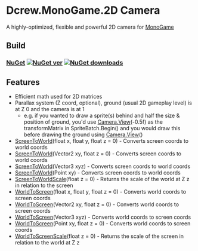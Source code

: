 # Dcrew.MonoGame.2D Camera
 A highly-optimized, flexible and powerful 2D camera for [MonoGame](https://github.com/MonoGame/MonoGame)

## Build
### [NuGet](https://www.nuget.org/packages/Dcrew.MonoGame.2D_Camera) [![NuGet ver](https://img.shields.io/nuget/v/Dcrew.MonoGame.2D_Camera)](https://www.nuget.org/packages/Dcrew.MonoGame.2D_Camera) [![NuGet downloads](https://img.shields.io/nuget/dt/Dcrew.MonoGame.2D_Camera)](https://www.nuget.org/packages/Dcrew.MonoGame.2D_Camera)

## Features
- Efficient math used for 2D matrices
- Parallax system (Z coord, optional), ground (usual 2D gameplay level) is at Z 0 and the camera is at 1
  - e.g. if you wanted to draw a sprite(s) behind and half the size & position of ground, you'd use [Camera.View](https://github.com/DeanReynolds/Dcrew.MonoGame.2D-Camera/blob/master/src/Camera.cs#L206)(-0.5f) as the transformMatrix in SpriteBatch.Begin() and you would draw this before drawing the ground using [Camera.View](https://github.com/DeanReynolds/Dcrew.MonoGame.2D-Camera/blob/master/src/Camera.cs#L206)()
- [ScreenToWorld](https://github.com/DeanReynolds/Dcrew.MonoGame.2D-Camera/blob/master/src/Camera.cs#L250)(float x, float y, float z = 0) - Converts screen coords to world coords
- [ScreenToWorld](https://github.com/DeanReynolds/Dcrew.MonoGame.2D-Camera/blob/master/src/Camera.cs#L260)(Vector2 xy, float z = 0) - Converts screen coords to world coords
- [ScreenToWorld](https://github.com/DeanReynolds/Dcrew.MonoGame.2D-Camera/blob/master/src/Camera.cs#L262)(Vector3 xyz) - Converts screen coords to world coords
- [ScreenToWorld](https://github.com/DeanReynolds/Dcrew.MonoGame.2D-Camera/blob/master/src/Camera.cs#L264)(Point xy) - Converts screen coords to world coords
- [ScreenToWorldScale](https://github.com/DeanReynolds/Dcrew.MonoGame.2D-Camera/blob/master/src/Camera.cs#L266)(float z = 0) - Returns the scale of the world at Z z in relation to the screen
- [WorldToScreen](https://github.com/DeanReynolds/Dcrew.MonoGame.2D-Camera/blob/master/src/Camera.cs#L268)(float x, float y, float z = 0) - Converts world coords to screen coords
- [WorldToScreen](https://github.com/DeanReynolds/Dcrew.MonoGame.2D-Camera/blob/master/src/Camera.cs#L274)(Vector2 xy, float z = 0) - Converts world coords to screen coords
- [WorldToScreen](https://github.com/DeanReynolds/Dcrew.MonoGame.2D-Camera/blob/master/src/Camera.cs#L276)(Vector3 xyz) - Converts world coords to screen coords
- [WorldToScreen](https://github.com/DeanReynolds/Dcrew.MonoGame.2D-Camera/blob/master/src/Camera.cs#L278)(Point xy, float z = 0) - Converts world coords to screen coords
- [WorldToScreenScale](https://github.com/DeanReynolds/Dcrew.MonoGame.2D-Camera/blob/master/src/Camera.cs#L280)(float z = 0) - Returns the scale of the screen in relation to the world at Z z
